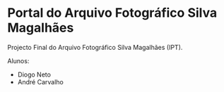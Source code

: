 Portal do Arquivo Fotográfico Silva Magalhães
============================================

Projecto Final do Arquivo Fotográfico Silva Magalhães (IPT).

Alunos:
 * Diogo Neto
 * André Carvalho
